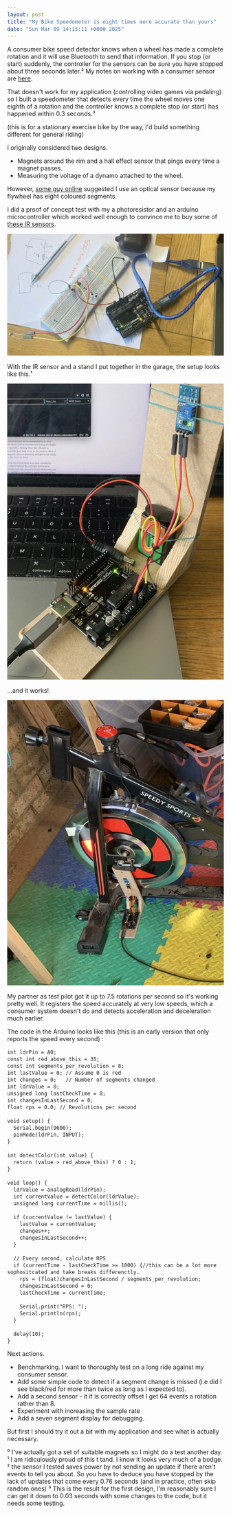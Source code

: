 ```yaml
---
layout: post
title: "My Bike Speedometer is eight times more accurate than yours"
date: "Sun Mar 09 14:15:11 +0000 2025"
---
```


A consumer bike speed detector knows when a wheel has made a complete rotation and it will use Bluetooth to send that information. If you stop (or start) suddenly, the controller for the sensors can be _sure_ you have stopped about three seconds later.² My notes on working with a consumer sensor are [here](https://joereddington.com/2024/06/10/bike.html). 

That doesn't work for my application (controlling video games via pedaling) so I built a speedometer that detects every time the wheel moves one eighth of a rotation and the controller knows a complete stop (or start) has happened within 0.3 seconds.³

(this is for a stationary exercise bike by the way, I'd build something different for general riding) 

I originally considered two designs.

* Magnets around the rim and a hall effect sensor that pings every time a magnet passes. 
* Measuring the voltage of a dynamo attached to the wheel. 

However, [some guy online](https://electronics.stackexchange.com/a/740571/308352) suggested I use an optical sensor because my flywheel has eight coloured segments. 

I did a proof of concept test with my a photoresistor and an arduino microcontroller which worked well enough to convince me to buy some of [these IR sensors](https://www.amazon.co.uk/dp/B07L3NRTF7?ref=ppx_yo2ov_dt_b_fed_asin_title). 

![First attempt with breadboard](/assets/images/arduino1.png)

With the IR sensor and a stand I put together in the garage, the setup looks like this.¹

![I made a stand](/assets/images/arduino3.png)

...and it works! 

![In Place](/assets/images/arduino4.png)

My partner as test pilot got it up to 7.5 rotations per second so it's working pretty well. It registers the speed accurately at very low speeds, which a consumer system doesn't do and detects acceleration and deceleration much earlier. 

The code in the Arduino looks like this (this is an early version that only reports the speed every second) : 

```
int ldrPin = A0;
const int red_above_this = 35;
const int segments_per_revolution = 8;
int lastValue = 0; // Assume 0 is red
int changes = 0;   // Number of segments changed
int ldrValue = 0;
unsigned long lastCheckTime = 0;
int changesInLastSecond = 0;
float rps = 0.0; // Revolutions per second

void setup() {
  Serial.begin(9600);
  pinMode(ldrPin, INPUT);
}

int detectColor(int value) {
  return (value > red_above_this) ? 0 : 1;
}

void loop() {
  ldrValue = analogRead(ldrPin);
  int currentValue = detectColor(ldrValue);
  unsigned long currentTime = millis();
  
  if (currentValue != lastValue) {
    lastValue = currentValue;
    changes++;
    changesInLastSecond++;
  }
  
  // Every second, calculate RPS
  if (currentTime - lastCheckTime >= 1000) {//this can be a lot more sophositcated and take breaks differenctly. 
    rps = (float)changesInLastSecond / segments_per_revolution;
    changesInLastSecond = 0;
    lastCheckTime = currentTime;
    
    Serial.print("RPS: ");
    Serial.println(rps);
  }
  
  delay(10);
}
```

Next actions. 
* Benchmarking. I want to thoroughly test on a long ride against my consumer sensor. 
* Add some simple code to detect if a segment change is missed (i.e did I see black/red for more than twice as long as I expected to). 
* Add a second sensor - it if is correctly offset I get 64 events a rotation rather than 8. 
* Experiment with increasing the sample rate   
* Add a seven segment display for debugging. 

But first I should try it out a bit with my application and see what is actually necessary. 

⁰ I've actually got a set of suitable magnets so I might do a test another day.
¹ I am ridiculously proud of this t tand. I know it looks very much of a bodge.  
² the sensor I tested saves power by not sending an update if there aren't events to tell you about. So you have to deduce you have stopped by the lack of updates that come every 0.76 seconds (and in practice, often skip random ones)
³ This is the result for the first design, I'm reasonably sure I can get it down to 0.03 seconds with some changes to the code, but it needs some testing.
